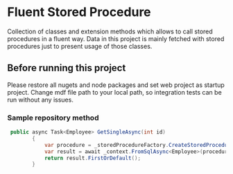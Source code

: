 # Fluent Stored Procedure

Collection of classes and extension methods which allows to call stored procedures in a fluent way. 
Data in this project is mainly fetched with stored procedures just to present usage of those classes.

## Before running this project

Please restore all nugets and node packages and set web project as startup project.
Change mdf file path to your local path, so integration tests can be run without any issues.

### Sample repository method

```c#
 public async Task<Employee> GetSingleAsync(int id)
        {
            var procedure = _storedProcedureFactory.CreateStoredProcedure("GetEmployee").WithSqlParam("Id", id);
            var result = await _context.FromSqlAsync<Employee>(procedure);
            return result.FirstOrDefault();
        }
```


